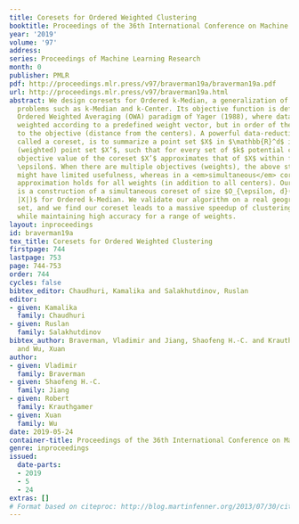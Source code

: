 ```yaml
---
title: Coresets for Ordered Weighted Clustering
booktitle: Proceedings of the 36th International Conference on Machine Learning
year: '2019'
volume: '97'
address: 
series: Proceedings of Machine Learning Research
month: 0
publisher: PMLR
pdf: http://proceedings.mlr.press/v97/braverman19a/braverman19a.pdf
url: http://proceedings.mlr.press/v97/braverman19a.html
abstract: We design coresets for Ordered k-Median, a generalization of classical clustering
  problems such as k-Median and k-Center. Its objective function is defined via the
  Ordered Weighted Averaging (OWA) paradigm of Yager (1988), where data points are
  weighted according to a predefined weight vector, but in order of their contribution
  to the objective (distance from the centers). A powerful data-reduction technique,
  called a coreset, is to summarize a point set $X$ in $\mathbb{R}^d$ into a small
  (weighted) point set $X’$, such that for every set of $k$ potential centers, the
  objective value of the coreset $X’$ approximates that of $X$ within factor $1\pm
  \epsilon$. When there are multiple objectives (weights), the above standard coreset
  might have limited usefulness, whereas in a <em>simultaneous</em> coreset, the above
  approximation holds for all weights (in addition to all centers). Our main result
  is a construction of a simultaneous coreset of size $O_{\epsilon, d}(k^2 \log^2
  |X|)$ for Ordered k-Median. We validate our algorithm on a real geographical data
  set, and we find our coreset leads to a massive speedup of clustering computations,
  while maintaining high accuracy for a range of weights.
layout: inproceedings
id: braverman19a
tex_title: Coresets for Ordered Weighted Clustering
firstpage: 744
lastpage: 753
page: 744-753
order: 744
cycles: false
bibtex_editor: Chaudhuri, Kamalika and Salakhutdinov, Ruslan
editor:
- given: Kamalika
  family: Chaudhuri
- given: Ruslan
  family: Salakhutdinov
bibtex_author: Braverman, Vladimir and Jiang, Shaofeng H.-C. and Krauthgamer, Robert
  and Wu, Xuan
author:
- given: Vladimir
  family: Braverman
- given: Shaofeng H.-C.
  family: Jiang
- given: Robert
  family: Krauthgamer
- given: Xuan
  family: Wu
date: 2019-05-24
container-title: Proceedings of the 36th International Conference on Machine Learning
genre: inproceedings
issued:
  date-parts:
  - 2019
  - 5
  - 24
extras: []
# Format based on citeproc: http://blog.martinfenner.org/2013/07/30/citeproc-yaml-for-bibliographies/
---
```

